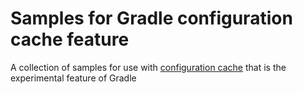 # Samples for Gradle configuration cache feature

A collection of samples for use with [configuration cache](https://docs.gradle.org/current/userguide/configuration_cache.html) that is the experimental feature of Gradle